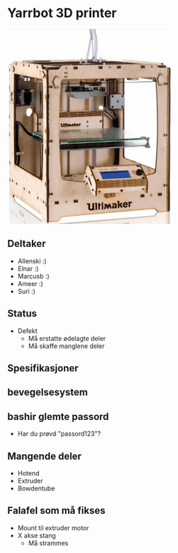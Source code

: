 # Yarrbot 3D printer
![Yarr](ULTIMAKER-ORIGINAL.jpg)


## Deltaker
- Allenski :)
- Elnar :)
- Marcusb :)
- Ameer :)
- Suri :)

## Status
- Defekt
	- Må erstatte ødelagte deler
	- Må skaffe manglene deler

## Spesifikasjoner
## bevegelsesystem
## bashir glemte passord
- Har du prøvd "passord123"?
## Mangende deler
- Hotend
- Extruder
- Bowdentube

## Falafel som må fikses
- Mount til extruder motor
- X akse stang
	- Må strammes
	
